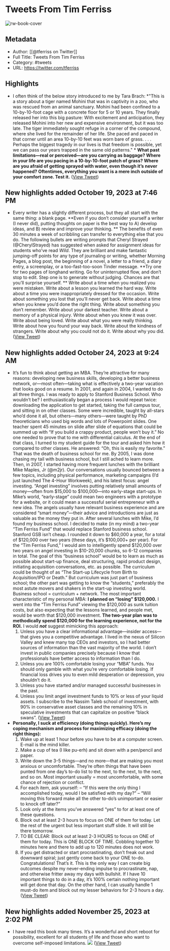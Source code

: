 # Tweets From Tim Ferriss

![rw-book-cover](https://pbs.twimg.com/profile_images/1590221913128837121/SfucaJh8.jpg)

## Metadata
- Author: [[@tferriss on Twitter]]
- Full Title: Tweets From Tim Ferriss
- Category: #tweets
- URL: https://twitter.com/tferriss

## Highlights
- I often think of the below story introduced to me by Tara Brach: 
  *"This is a story about a tiger named Mohini that was in captivity in a zoo, who was rescued from an animal sanctuary. Mohini had been confined to a 10-by-10-foot cage with a concrete floor for 5 or 10 years. They finally released her into this big pasture: With excitement and anticipation, they released Mohini into her new and expensive environment, but it was too late. The tiger immediately sought refuge in a corner of the compound, where she lived for the remainder of her life. She paced and paced in that corner until an area 10-by-10 feet was worn bare of grass. . . . Perhaps the biggest tragedy in our lives is that freedom is possible, yet we can pass our years trapped in the same old patterns." *
  **What past limitations—real or perceived—are you carrying as baggage? Where in your life are you pacing in a 10-by-10-foot patch of grass? Where are you afraid of getting sprayed with water, even though it’s never happened? Oftentimes, everything you want is a mere inch outside of your comfort zone. Test it.** ([View Tweet](https://twitter.com/tferriss/status/1712861572006019243))
## New highlights added October 19, 2023 at 7:46 PM
- Every writer has a slightly different process, but they all start with the same thing: a blank page. 
  **Even if you don’t consider yourself a writer (I never did), putting thoughts on paper is the best way to A) develop ideas, and B) review and improve your thinking. **
  The benefits of even 30 minutes a week of scribbling can transfer to everything else that you do. 
  The following bullets are writing prompts that Cheryl Strayed (@CherylStrayed) has suggested when asked for assignment ideas for students who’ve read *Wild*.
  They are brilliant and make fantastic jumping-off points for any type of journaling or writing, whether Morning Pages, a blog post, the beginning of a novel, a letter to a friend, a diary entry, a screenplay, or a too-fast-too-soon Tinder message. 
  **Try one for two pages of longhand writing. Go for uninterrupted flow, and don’t stop to edit. Step one is to generate without judging. Chances are that you’ll surprise yourself. **
  Write about a time when you realized you were mistaken. 
  Write about a lesson you learned the hard way. 
  Write about a time you were inappropriately dressed for the occasion. 
  Write about something you lost that you’ll never get back. 
  Write about a time when you knew you’d done the right thing. 
  Write about something you don’t remember. 
  Write about your darkest teacher. 
  Write about a memory of a physical injury. 
  Write about when you knew it was over. 
  Write about being loved. 
  Write about what you were really thinking. 
  Write about how you found your way back. 
  Write about the kindness of strangers. 
  Write about why you could not do it. 
  Write about why you did. ([View Tweet](https://twitter.com/tferriss/status/1714592949290389521))
## New highlights added October 24, 2023 at 9:24 AM
- It’s fun to think about getting an MBA.
  They’re attractive for many reasons: developing new business skills, developing a better business network, or—most often—taking what is effectively a two-year vacation that looks good on a resume.
  In 2001, and again in 2004, I wanted to do all three things.
  I was ready to apply to Stanford Business School. Who wouldn’t be?
  I enthusiastically began a process I would repeat twice: downloading the application to get started, taking the full campus tour, and sitting in on other classes.
  Some were incredible, taught by all-stars who’d done it all, but others—many others—were taught by PhD theoreticians who used big words and lots of Powerpoint slides. One teacher spent 45 minutes on slide after slide of equations that could be summed up with “If you build a crappy product, people won’t buy it.” No one needed to prove that to me with differential calculus.
  At the end of that class, I turned to my student guide for the tour and asked him how it compared to other classes. He answered: “Oh, this is easily my favorite.”
  That was the death of business school for me.
  By 2005, I was done chasing my tail with business school, but I still ached to learn more.
  Then, in 2007, I started having more frequent lunches with the brilliant Mike Maples, Jr (@m2jr). 
  Our conversations usually bounced between a few topics, including physical performance, marketing campaigns (I’d just launched The 4-Hour Workweek), and his latest focus: angel investing.
  “Angel investing” involves putting relatively small amounts of money—often from $15,000 to $100,000—into early-stage start-ups. In Mike’s world, “early-stage” could mean two engineers with a prototype for a website, or it could mean a successful serial entrepreneur with a new idea. The angels usually have relevant business experience and are considered “smart money”—their advice and introductions are just as valuable as the money they put in.
  After several lunches with Mike, I’d found my business school.
  I decided to make (in my mind) a two-year “Tim Ferriss Fund” that would replace Stanford business school.
  Stanford GSB isn’t cheap. I rounded it down to $60,000 a year, for a total of $120,000 over two years (these days, it’s $100,000+ per year).
  For the “Tim Ferriss Fund,” I would aim to intelligently spend $120,000 over two years on angel investing in $10-20,000 chunks, so 6-12 companies in total. The goal of this “business school” would be to learn as much as possible about start-up finance, deal structuring, rapid product design, initiating acquisition conversations, etc. as possible.
  The curriculum could be thought of as “The Start-up Lifecycle from Birth to Acquisition/IPO or Death.” But curriculum was just part of business school; the other part was getting to know the “students,” preferably the most astute movers and shakers in the start-up investing world. Business school = curriculum + network.
  The most important characteristic of my personal MBA: **I planned on “losing” $120,000.**
  I went into the “Tim Ferriss Fund” viewing the $120,000 as sunk tuition costs, but also expecting that the lessons learned, and people met, would be worth that $120,000 investment. **The two-year plan was to methodically spend $120,000 for the learning experience, not for the ROI.**
  I would ***not*** suggest mimicking this approach:
  1) Unless you have a clear informational advantage—insider access—that gives you a competitive advantage. I lived in the nexus of Silicon Valley and knew many top CEOs and investors, so I had better sources of information than the vast majority of the world. I don’t invest in public companies precisely because I know that professionals have better access to information than I do.
  2) Unless you are 100% comfortable losing your “MBA” funds. You should only gamble with what you’re very comfortable losing. If financial loss drives you to even mild desperation or depression, you shouldn’t do it.
  3) Unless you have started and/or managed successful businesses in the past.
  4) Unless you limit angel investment funds to 10% or less of your liquid assets. I subscribe to the Nassim Taleb school of investment, with 90% in conservative asset classes and the remaining 10% in speculative investments that can capitalize on positive “black swans”. ([View Tweet](https://twitter.com/tferriss/status/1716800593719689491))
- **Personally, I suck at efficiency (doing things quickly). Here’s my coping mechanism and process for maximizing efficacy (doing the right things):**
  1) Wake up at least 1 hour before you have to be at a computer screen. E-mail is the mind killer.
  2) Make a cup of tea (I like pu-erh) and sit down with a pen/pencil and paper.
  3) Write down the 3-5 things—and no more—that are making you most anxious or uncomfortable. They’re often things that have been punted from one day’s to-do list to the next, to the next, to the next, and so on. Most important usually = most uncomfortable, with some chance of rejection or conflict.
  4) For each item, ask yourself:
  – “If this were the only thing I accomplished today, would I be satisfied with my day?”
  – “Will moving this forward make all the other to-do’s unimportant or easier to knock off later?”
  5) Look only at the items you’ve answered “yes” to for at least one of these questions.
  6) Block out at least 2-3 hours to focus on ONE of them for today. Let the rest of the urgent but less important stuff slide. It will still be there tomorrow.
  7) TO BE CLEAR: Block out at least 2-3 HOURS to focus on ONE of them for today. This is ONE BLOCK OF TIME. Cobbling together 10 minutes here and there to add up to 120 minutes does not work.
  8) If you get distracted or start procrastinating, don’t freak out and downward spiral; just gently come back to your ONE to-do.
  Congratulations! That’s it.
  This is the only way I can create big outcomes despite my never-ending impulse to procrastinate, nap, and otherwise fritter away my days with bullshit. 
  If I have 10 important things to do in a day, it’s 100% certain nothing important will get done that day. On the other hand, I can usually handle 1 must-do item and block out my lesser behaviors for 2-3 hours a day. ([View Tweet](https://twitter.com/tferriss/status/1716836684661453094))
## New highlights added November 25, 2023 at 2:02 PM
- I have read this book many times. It’s a wonderful and short reboot for possibility, excellent for all students of life and those who want to overcome self-imposed limitations. 
  ![](https://pbs.twimg.com/media/F_zizWCWIAAxx3x.jpg) ([View Tweet](https://twitter.com/tferriss/status/1728505779601219911))
